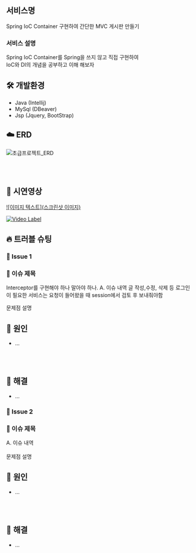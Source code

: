 ## 서비스명
Spring IoC Container 구현하여 간단한 MVC 게시판 만들기

### 서비스 설명
Spring IoC Container를 Spring을 쓰지 않고 직접 구현하여 <br />
IoC와 DI의 개념을 공부하고 이해 해보자

## 🛠 개발환경
- Java (Intellij)
- MySql (DBeaver)
- Jsp (Jquery, BootStrap)

## ☁️ ERD

![초급프로젝트_ERD]([사진url](https://i.imgur.com/NuLQFMU.png))

<br>
<br>

## 👀 시연영상
[![이미지 텍스트](스크린샷 이미지)](유투브링크)

[![Video Label](http://img.youtube.com/vi/'유튜브주소의id'/0.jpg)](https://youtu.be/'유튜브주소의id')

## 🔥 트러블 슈팅

### 🚨 Issue 1
### 🚧 이슈 제목
Interceptor를 구현해야 하나 말아야 하나.
A. 이슈 내역
글 작성,수정, 삭제 등 로그인이 필요한 서비스는
요청이 들어왔을 때 session에서 검토 후 보내줘야함

문제점 설명
<br>
## 🛑 원인
- ...
<br>
<br>

## 🚥 해결
- ...

### 🚨 Issue 2
### 🚧 이슈 제목

A. 이슈 내역
<br>
<br>
문제점 설명
<br>
## 🛑 원인
- ...
<br>
<br>

## 🚥 해결
- ...
